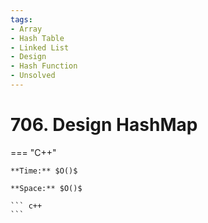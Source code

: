 ```yaml
---
tags:
- Array
- Hash Table
- Linked List
- Design
- Hash Function
- Unsolved
---
```



# 706. Design HashMap

=== "C++"

    **Time:** $O()$

    **Space:** $O()$

    ``` c++
    ```